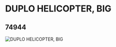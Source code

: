 # DUPLO HELICOPTER, BIG
## 74944
![DUPLO HELICOPTER, BIG](https://lc-www-live-s.legocdn.com/media/bricks/5/2/4492138.jpg)